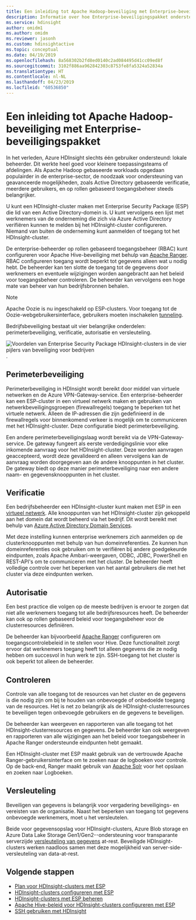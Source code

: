 ```yaml
---
title: Een inleiding tot Apache Hadoop-beveiliging met Enterprise-beveiligingspakket
description: Informatie over hoe Enterprise-beveiligingspakket ondersteuning biedt voor de vier pijlers van beveiliging voor bedrijven.
ms.service: hdinsight
author: omidm1
ms.author: omidm
ms.reviewer: jasonh
ms.custom: hdinsightactive
ms.topic: conceptual
ms.date: 04/19/2019
ms.openlocfilehash: 8a568302b2fd8ed0140c2ad084495d41cc09ed8f
ms.sourcegitcommit: 3102f886aa962842303c8753fe8fa5324a52834a
ms.translationtype: HT
ms.contentlocale: nl-NL
ms.lasthandoff: 04/23/2019
ms.locfileid: "60536850"
---
```

# <a name="an-introduction-to-apache-hadoop-security-with-enterprise-security-package"></a>Een inleiding tot Apache Hadoop-beveiliging met Enterprise-beveiligingspakket

In het verleden, Azure HDInsight slechts één gebruiker ondersteund: lokale beheerder. Dit werkte heel goed voor kleinere toepassingsteams of afdelingen. Als Apache Hadoop gebaseerde workloads opgedaan populairder in de enterprise-sector, de noodzaak voor ondersteuning van geavanceerde mogelijkheden, zoals Active Directory gebaseerde verificatie, meerdere gebruikers, en op rollen gebaseerd toegangsbeheer steeds belangrijker. 

U kunt een HDInsight-cluster maken met Enterprise Security Package (ESP) die lid van een Active Directory-domein is. U kunt vervolgens een lijst met werknemers van de onderneming die zich via Azure Active Directory verifiëren kunnen te melden bij het HDInsight-cluster configureren. Niemand van buiten de onderneming kunt aanmelden of toegang tot het HDInsight-cluster. 

De enterprise-beheerder op rollen gebaseerd toegangsbeheer (RBAC) kunt configureren voor Apache Hive-beveiliging met behulp van [Apache Ranger](https://hortonworks.com/apache/ranger/). RBAC configureren toegang wordt beperkt tot gegevens alleen wat u nodig hebt. De beheerder kan ten slotte de toegang tot de gegevens door werknemers en eventuele wijzigingen worden aangebracht aan het beleid voor toegangsbeheer controleren. De beheerder kan vervolgens een hoge mate van beheer van hun bedrijfsbronnen behalen.

> [!NOTE]  
> Apache Oozie is nu ingeschakeld op ESP-clusters. Voor toegang tot de Oozie-webgebruikersinterface, gebruikers moeten inschakelen [tunneling](../hdinsight-linux-ambari-ssh-tunnel.md).

Bedrijfsbeveiliging bestaat uit vier belangrijke onderdelen: perimeterbeveiliging, verificatie, autorisatie en versleuteling.

![Voordelen van Enterprise Security Package HDInsight-clusters in de vier pijlers van beveiliging voor bedrijven](./media/apache-domain-joined-introduction/hdinsight-domain-joined-four-pillars.png).

## <a name="perimeter-security"></a>Perimeterbeveiliging
Perimeterbeveiliging in HDInsight wordt bereikt door middel van virtuele netwerken en de Azure VPN-Gateway-service. Een enterprise-beheerder kan een ESP-cluster in een virtueel netwerk maken en gebruiken van netwerkbeveiligingsgroepen (firewallregels) toegang te beperken tot het virtuele netwerk. Alleen de IP-adressen die zijn gedefinieerd in de firewallregels voor binnenkomend verkeer is mogelijk om te communiceren met het HDInsight-cluster. Deze configuratie biedt perimeterbeveiliging.

Een andere perimeterbeveiligingslaag wordt bereikt via de VPN-Gateway-service. De gateway fungeert als eerste verdedigingslinie voor elke inkomende aanvraag voor het HDInsight-cluster. Deze worden aanvragen geaccepteerd, wordt deze gevalideerd en alleen vervolgens kan de aanvraag worden doorgegeven aan de andere knooppunten in het cluster. De gateway biedt op deze manier perimeterbeveiliging naar een andere naam- en gegevensknooppunten in het cluster.

## <a name="authentication"></a>Verificatie
Een bedrijfsbeheerder een HDInsight-cluster kunt maken met ESP in een [virtueel netwerk](https://azure.microsoft.com/services/virtual-network/). Alle knooppunten van het HDInsight-cluster zijn gekoppeld aan het domein dat wordt beheerd via het bedrijf. Dit wordt bereikt met behulp van [Azure Active Directory Domain Services](../../active-directory-domain-services/active-directory-ds-overview.md). 

Met deze instelling kunnen enterprise werknemers zich aanmelden op de clusterknooppunten met behulp van hun domeinreferenties. Ze kunnen hun domeinreferenties ook gebruiken om te verifiëren bij andere goedgekeurde eindpunten, zoals Apache Ambari-weergaven, ODBC, JDBC, PowerShell en REST-API's om te communiceren met het cluster. De beheerder heeft volledige controle over het beperken van het aantal gebruikers die met het cluster via deze eindpunten werken.

## <a name="authorization"></a>Autorisatie
Een best practice die volgen op de meeste bedrijven is ervoor te zorgen dat niet alle werknemers toegang tot alle bedrijfsresources heeft. De beheerder kan ook op rollen gebaseerd beleid voor toegangsbeheer voor de clusterresources definiëren. 

De beheerder kan bijvoorbeeld [Apache Ranger](https://hortonworks.com/apache/ranger/) configureren om toegangscontrolebeleid in te stellen voor Hive. Deze functionaliteit zorgt ervoor dat werknemers toegang heeft tot alleen gegevens die ze nodig hebben om succesvol in hun werk te zijn. SSH-toegang tot het cluster is ook beperkt tot alleen de beheerder.

## <a name="auditing"></a>Controleren
Controle van alle toegang tot de resources van het cluster en de gegevens is die nodig zijn om bij te houden van onbevoegde of onbedoelde toegang van de resources. Het is net zo belangrijk als de HDInsight-clusterresources te beveiligen tegen onbevoegde gebruikers en de gegevens te beveiligen. 

De beheerder kan weergeven en rapporteren van alle toegang tot het HDInsight-clusterresources en gegevens. De beheerder kan ook weergeven en rapporteren van alle wijzigingen aan het beleid voor toegangsbeheer in Apache Ranger ondersteunde eindpunten hebt gemaakt. 

Een HDInsight-cluster met ESP maakt gebruik van de vertrouwde Apache Ranger-gebruikersinterface om te zoeken naar de logboeken voor controle. Op de back-end, Ranger maakt gebruik van [Apache Solr](https://hortonworks.com/apache/solr/) voor het opslaan en zoeken naar Logboeken.

## <a name="encryption"></a>Versleuteling
Beveiligen van gegevens is belangrijk voor vergadering beveiligings- en vereisten van de organisatie. Naast het beperken van toegang tot gegevens onbevoegde werknemers, moet u het versleutelen. 

Beide voor gegevensopslag voor HDInsight-clusters, Azure Blob storage en Azure Data Lake Storage Gen1/Gen2--ondersteuning voor transparante serverzijde [versleuteling van gegevens](../../storage/common/storage-service-encryption.md) at-rest. Beveiligde HDInsight-clusters werken naadloos samen met deze mogelijkheid van server-side-versleuteling van data-at-rest.

## <a name="next-steps"></a>Volgende stappen

* [Plan voor HDInsight-clusters met ESP](apache-domain-joined-architecture.md)
* [HDInsight-clusters configureren met ESP](apache-domain-joined-configure.md)
* [HDInsight-clusters met ESP beheren](apache-domain-joined-manage.md)
* [Apache Hive-beleid voor HDInsight-clusters configureren met ESP](apache-domain-joined-run-hive.md)
* [SSH gebruiken met HDInsight](../hdinsight-hadoop-linux-use-ssh-unix.md#domainjoined)

